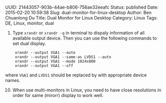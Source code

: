 UUID: 21443057-903b-44ae-b806-756ae32eeafc
Status: published
Date: 2015-02-20 10:59:38
Slug: dual-monitor-for-linux-desktop
Author: Ben Chuanlong Du
Title: Dual Monitor for Linux Desktop
Category: Linux
Tags: DE, Linux, monitor, dual


1. Type `xrandr` or `xrandr -q` in terminal to dispaly information of all available output device.
Then you can use the following commands to set dual display.

        xrandr --output VGA1 --auto 
        xrandr --output VGA1 --same-as LVDS1 --auto
        xrandr --output VGA1 --mode 1024x800
        xrandr --output VGA1 --off

where `VGA1` and `LVDS1` should be replaced by with appropriate device names. 

10. When use multi-monitors in Linux, 
you need to have close resolutions in order for same (mirorr) display to work well.
